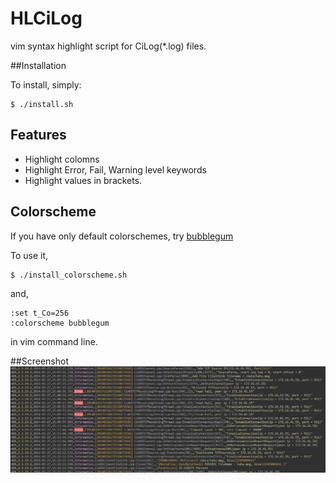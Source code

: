 # HLCiLog

vim syntax highlight script for CiLog(*.log) files.

##Installation

To install, simply:

```
$ ./install.sh
```

## Features

- Highlight colomns
- Highlight Error, Fail, Warning level keywords
- Highlight values in brackets.

## Colorscheme

If you have only default colorschemes, try [bubblegum](https://github.com/baskerville/bubblegum)

To use it,

    $ ./install_colorscheme.sh


and,

    :set t_Co=256
    :colorscheme bubblegum
in vim command line.

##Screenshot
<img src="./sample.png"/>


